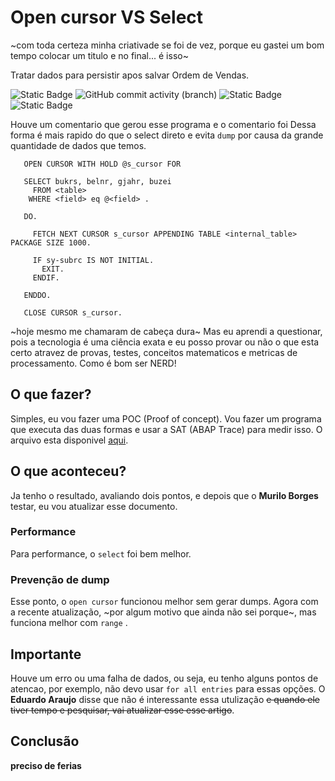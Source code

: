 # Open cursor VS Select
 ~com toda certeza minha criativade se foi de vez, porque eu gastei um bom tempo colocar um titulo e no final... é isso~

Tratar dados para persistir apos salvar Ordem de Vendas.

![Static Badge](https://img.shields.io/badge/development-abap-blue) 
![GitHub commit activity (branch)](https://img.shields.io/github/commit-activity/t/edmilson-nascimento/open.x.select)
![Static Badge](https://img.shields.io/badge/murilo.borges-abap-lime)
![Static Badge](https://img.shields.io/badge/eduardo.araujo-abap-teal)


 Houve um comentario que gerou esse programa e o comentario foi
 Dessa forma é mais rapido do que o select direto e evita `dump` por causa da grande quantidade de dados que temos.

 ```abap
    OPEN CURSOR WITH HOLD @s_cursor FOR

    SELECT bukrs, belnr, gjahr, buzei
      FROM <table>
     WHERE <field> eq @<field> .

    DO.

      FETCH NEXT CURSOR s_cursor APPENDING TABLE <internal_table> PACKAGE SIZE 1000.

      IF sy-subrc IS NOT INITIAL.
        EXIT.
      ENDIF.

    ENDDO.

    CLOSE CURSOR s_cursor.
 ```

~hoje mesmo me chamaram de cabeça dura~ Mas eu aprendi a questionar, pois a tecnologia é uma ciência exata e eu posso provar ou não o que esta certo atravez de provas, testes, conceitos matematicos e metricas de processamento. Como é bom ser NERD!

 ## O que fazer?
Simples, eu vou fazer uma POC (Proof of concept). Vou fazer um programa que executa das duas formas e usar a SAT (ABAP Trace) para medir isso. O arquivo esta disponivel [aqui](code/z_test.abap).

## O que aconteceu?
Ja tenho o resultado, avaliando dois pontos, e depois que o **Murilo Borges** testar, eu vou atualizar esse documento.

### Performance
Para performance, o `select` foi bem melhor.
### Prevenção de dump
Esse ponto, o `open cursor` funcionou melhor sem gerar dumps. Agora com a recente atualização, ~por algum motivo que ainda não sei porque~, mas funciona melhor com `range` .

## Importante
Houve um erro ou uma falha de dados, ou seja, eu tenho alguns pontos de atencao, por exemplo, não devo usar `for all entries` para essas opções. O **Eduardo Araujo** disse que não é interessante essa utulização ~~e quando ele tiver tempo e pesquisar, vai atualizar esse esse artigo~~.

## Conclusão
**preciso de ferias**

